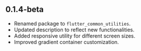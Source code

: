## 0.1.4-beta

- Renamed package to `flutter_common_utilities`.
- Updated description to reflect new functionalities.
- Added responsive utility for different screen sizes.
- Improved gradient container customization.